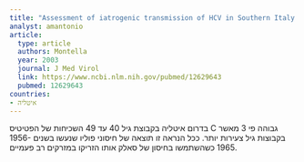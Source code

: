 ```yaml
---
title: "Assessment of iatrogenic transmission of HCV in Southern Italy: was the cause the Salk polio vaccination?"
analyst: amantonio
article:
  type: article
  authors: Montella
  year: 2003
  journal: J Med Virol
  link: https://www.ncbi.nlm.nih.gov/pubmed/12629643
  pubmed: 12629643
countries:
- איטליה
---
```


בדרום איטליה בקבוצת גיל 40 עד 49 השכיחות של הפטיטיס C גבוהה פי 3 מאשר בקבוצות גיל צעירות יותר. ככל הנראה זו תוצאה של חיסוני פוליו שנעשו בשנים 1956-1965 כשהשתמשו בחיסון של סאלק אותו הזריקו במזרקים רב פעמיים.
